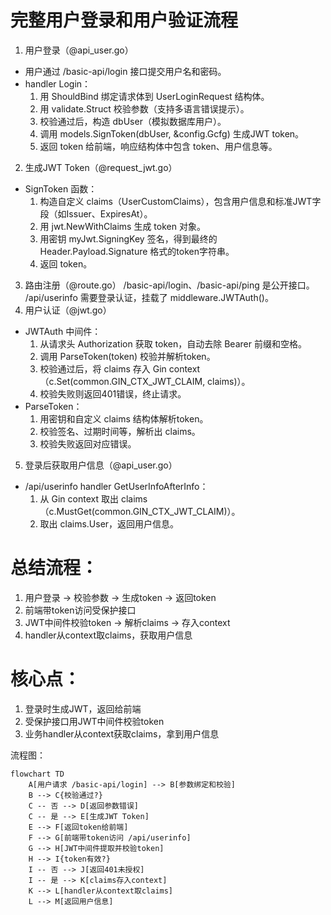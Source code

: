 # 完整用户登录和用户验证流程

1. 用户登录（@api_user.go）

- 用户通过 /basic-api/login 接口提交用户名和密码。
- handler Login：
  1. 用 ShouldBind 绑定请求体到 UserLoginRequest 结构体。
  2. 用 validate.Struct 校验参数（支持多语言错误提示）。
  3. 校验通过后，构造 dbUser（模拟数据库用户）。
  4. 调用 models.SignToken(dbUser, &config.Gcfg) 生成JWT token。
  5. 返回 token 给前端，响应结构体中包含 token、用户信息等。

2. 生成JWT Token（@request_jwt.go）

- SignToken 函数：
  1. 构造自定义 claims（UserCustomClaims），包含用户信息和标准JWT字段（如Issuer、ExpiresAt）。
  2. 用 jwt.NewWithClaims 生成 token 对象。
  3. 用密钥 myJwt.SigningKey 签名，得到最终的 Header.Payload.Signature 格式的token字符串。
  4. 返回 token。

3. 路由注册（@route.go）
   /basic-api/login、/basic-api/ping 是公开接口。
   /api/userinfo 需要登录认证，挂载了 middleware.JWTAuth()。
4. 用户认证（@jwt.go）

- JWTAuth 中间件：
  1. 从请求头 Authorization 获取 token，自动去除 Bearer 前缀和空格。
  2. 调用 ParseToken(token) 校验并解析token。
  3. 校验通过后，将 claims 存入 Gin context（c.Set(common.GIN_CTX_JWT_CLAIM, claims)）。
  4. 校验失败则返回401错误，终止请求。
- ParseToken：
  1. 用密钥和自定义 claims 结构体解析token。
  2. 校验签名、过期时间等，解析出 claims。
  3. 校验失败返回对应错误。

5. 登录后获取用户信息（@api_user.go）

- /api/userinfo handler GetUserInfoAfterInfo：
  1. 从 Gin context 取出 claims（c.MustGet(common.GIN_CTX_JWT_CLAIM)）。
  2. 取出 claims.User，返回用户信息。

# 总结流程：

1. 用户登录 → 校验参数 → 生成token → 返回token
2. 前端带token访问受保护接口
3. JWT中间件校验token → 解析claims → 存入context
4. handler从context取claims，获取用户信息

# 核心点：

1. 登录时生成JWT，返回给前端
2. 受保护接口用JWT中间件校验token
3. 业务handler从context获取claims，拿到用户信息

流程图：

```mermaid
flowchart TD
    A[用户请求 /basic-api/login] --> B[参数绑定和校验]
    B --> C{校验通过?}
    C -- 否 --> D[返回参数错误]
    C -- 是 --> E[生成JWT Token]
    E --> F[返回token给前端]
    F --> G[前端带token访问 /api/userinfo]
    G --> H[JWT中间件提取并校验token]
    H --> I{token有效?}
    I -- 否 --> J[返回401未授权]
    I -- 是 --> K[claims存入context]
    K --> L[handler从context取claims]
    L --> M[返回用户信息]
```
